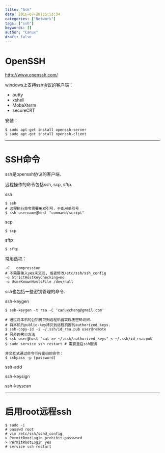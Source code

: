 ```yaml
---
title: "Ssh"
date: 2016-07-28T15:53:34
categories: ["Network"]
tags: ["ssh"]
keywords: []
author: "Canux"
draft: false
---
```


# OpenSSH

<http://www.openssh.com/>

windows上支持ssh协议的客户端：

* putty
* xshell
* MobaXterm
* secureCRT

安装：

    $ sudo apt-get install openssh-server
    $ sudo apt-get install openssh-client

***

# SSH命令

ssh是openssh协议的客户端．

远程操作的命令包括ssh, scp, sftp.

ssh

    $ ssh
    # 远程执行命令需要用双引号，不能用单引号
    $ ssh username@host "command/script"

scp

    $ scp

sftp

    $ sftp

常用选项：

    -C   compression
    # 不需要输入yes来交互, 或者修改/etc/ssh/ssh_config
    -o StrictHostKeyChecking=no
    -o UserKnownHostsFile /dev/null

ssh也包括一些密钥管理的命令.

ssh-keygen

    $ ssh-keygen -t rsa -C 'canuxcheng@gmail.com'

    # 通过将本机的公钥拷贝到远程机器实现无密码访问．
    # 将本机的public-key拷贝到远程机器的authorized_keys.
    $ ssh-copy-id -i ~/.ssh/id_rsa.pub user@remote
    # 另外的拷贝方法
    $ ssh user@host "cat >> ~/.ssh/authorized_keys" < ~/.ssh/id_rsa.pub
    $ sudo service ssh restart # 需要重启ssh服务

    非交互式通过命令行传密码的命令：
    $ sshpass -p [password]

ssh-add

ssh-keysign

ssh-keyscan

***

# 启用root远程ssh

    $ sudo -i
    # passwd root
    # vim /etc/ssh/sshd_config
    > PermitRootLogin prohibit-password
    > PermitRootLogin yes
    # service ssh restart
